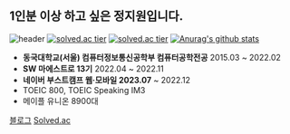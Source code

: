 <!--
**littlesam95/littlesam95** is a ✨ _special_ ✨ repository because its `README.md` (this file) appears on your GitHub profile.

Here are some ideas to get you started:

- 🔭 I’m currently working on ...
- 🌱 I’m currently learning ...
- 👯 I’m looking to collaborate on ...
- 🤔 I’m looking for help with ...
- 💬 Ask me about ...
- 📫 How to reach me: ...
- 😄 Pronouns: ...
- ⚡ Fun fact: ...
-->

## 1인분 이상 하고 싶은 정지원입니다.

![header](https://capsule-render.vercel.app/api?type=slice&color=gradient&text=%20littlesam95%20%20&height=200&fontSize=100)
[![solved.ac tier](http://mazassumnida.wtf/api/v2/generate_badge?boj=littlesam95)](https://solved.ac/littlesam95)
[![solved.ac tier](http://mazassumnida.wtf/api/mini/generate_badge?boj=littlesam95)](https://solved.ac/littlesam95)
[![Anurag's github stats](https://github-readme-stats.vercel.app/api?username=littlesam95&show_icons=true&theme={theme})](https://github.com/littlesam95/github-readme-stats)

- **동국대학교(서울) 컴퓨터정보통신공학부 컴퓨터공학전공** 2015.03 ~ 2022.02
- **SW 마에스트로 13기** 2022.04 ~ 2022.11
- **네이버 부스트캠프 웹·모바일 2023.07** ~ 2022.12
- TOEIC 800, TOEIC Speaking IM3
- 메이플 유니온 8900대

[블로그](https://littlesam95.tistory.com/)
[Solved.ac](https://solved.ac/profile/littlesam95)
